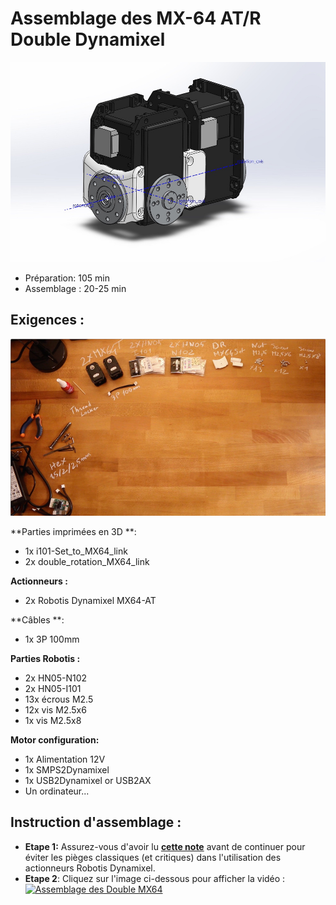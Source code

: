 # Assemblage des MX-64 AT/R Double Dynamixel

![Assemblage de la poitrine](img/MX_double_rotation_CAD_model.jpg)

- Préparation: 105 min
- Assemblage : 20-25 min

## Exigences :
![Assemblage de la poitrine](img/double_MX64_BOM.jpg)

**Parties imprimées en 3D **:
- 1x i101-Set_to_MX64_link
- 2x double_rotation_MX64_link

**Actionneurs :**
- 2x Robotis Dynamixel MX64-AT

**Câbles **:
- 1x 3P 100mm


**Parties Robotis :**
- 2x HN05-N102
- 2x HN05-I101
- 13x écrous M2.5
- 12x vis M2.5x6
- 1x vis M2.5x8

**Motor configuration:**
- 1x Alimentation 12V
- 1x SMPS2Dynamixel
- 1x USB2Dynamixel or USB2AX
- Un ordinateur...



## Instruction d'assemblage :

- **Etape 1:** Assurez-vous d'avoir lu [**cette note**](robotis_trick.md) avant de continuer pour éviter les pièges classiques (et critiques) dans l'utilisation des actionneurs Robotis Dynamixel.
- **Etape 2**: Cliquez sur l'image ci-dessous pour afficher la vidéo :
[![Assemblage des Double MX64](http://img.youtube.com/vi/83lrhXVNHYE/0.jpg)](http://youtu.be/83lrhXVNHYE)
